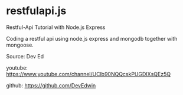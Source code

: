 # restfulapi.js
Restful-Api Tutorial with Node.js Express

Coding a restful api using node.js express and mongodb together with mongoose.

Source: Dev Ed

youtube: https://www.youtube.com/channel/UClb90NQQcskPUGDIXsQEz5Q

github: https://github.com/DevEdwin
